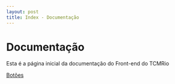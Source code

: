 ```yaml
---
layout: post
title: Index - Documentação
---
```


# Documentação
Esta é a página inicial da documentação do Front-end do TCMRio

[Botões](https://robertobettega.github.io/Documentacao/_posts/botoes/)
